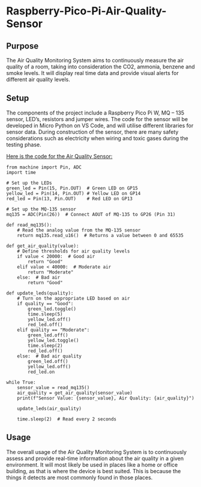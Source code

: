 # Raspberry-Pico-Pi-Air-Quality-Sensor

## Purpose
The Air Quality Monitoring System aims to continuously measure the air quality of a room, taking into consideration the CO2, ammonia, benzene and smoke levels. It will display real time data and provide visual alerts for different air quality levels. 

## Setup
The components of the project include a Raspberry Pico Pi W, MQ – 135 sensor, LED’s, resistors and jumper wires. The code for the sensor will be developed in Micro Python on VS Code, and will utilise different libraries for sensor data.  During construction of the sensor, there are many safety considerations such as electricity when wiring and toxic gases during the testing phase. 

<ins>Here is the code for the Air Quality Sensor: </ins>
```
from machine import Pin, ADC
import time

# Set up the LEDs
green_led = Pin(15, Pin.OUT)  # Green LED on GP15
yellow_led = Pin(14, Pin.OUT) # Yellow LED on GP14
red_led = Pin(13, Pin.OUT)    # Red LED on GP13

# Set up the MQ-135 sensor
mq135 = ADC(Pin(26))  # Connect AOUT of MQ-135 to GP26 (Pin 31)

def read_mq135():
    # Read the analog value from the MQ-135 sensor
    return mq135.read_u16()  # Returns a value between 0 and 65535

def get_air_quality(value):
    # Define thresholds for air quality levels
    if value < 20000:  # Good air 
        return "Good"
    elif value < 40000:  # Moderate air 
        return "Moderate"
    else:  # Bad air 
        return "Good"

def update_leds(quality):
    # Turn on the appropriate LED based on air 
    if quality == "Good":
        green_led.toggle()
        time.sleep(5)
        yellow_led.off()
        red_led.off()
    elif quality == "Moderate":
        green_led.off()
        yellow_led.toggle()
        time.sleep(2)
        red_led.off()
    else:  # Bad air quality
        green_led.off()
        yellow_led.off()
        red_led.on

while True:
    sensor_value = read_mq135()
    air_quality = get_air_quality(sensor_value)
    print(f"Sensor Value: {sensor_value}, Air Quality: {air_quality}")
    
    update_leds(air_quality)
    
    time.sleep(2)  # Read every 2 seconds
```
## Usage
The overall usage of the Air Quality Monitoring System is to continuously assess and provide real-time information about the air quality in a given environment. It will most likely be used in places like a home or office building, as that is where the device is best suited. This is because the things it detects are most commonly found in those places. 
